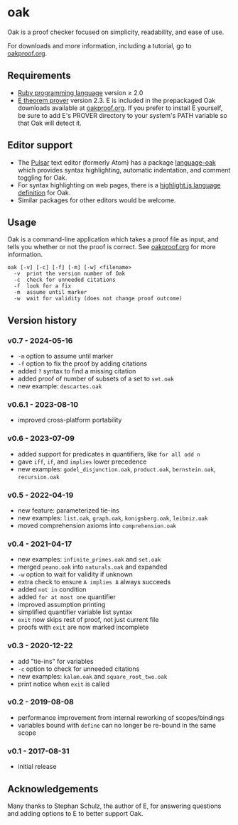 # oak

Oak is a proof checker focused on simplicity, readability, and ease of use.

For downloads and more information, including a tutorial, go to [oakproof.org](https://oakproof.org/).

## Requirements

  * [Ruby programming language](http://ruby-lang.org/) version ≥ 2.0
  * [E theorem prover](https://eprover.org/) version 2.3.  E is included in the prepackaged Oak downloads available at [oakproof.org](https://oakproof.org/).  If you prefer to install E yourself, be sure to add E's PROVER directory to your system's PATH variable so that Oak will detect it.

## Editor support

  * The [Pulsar](https://pulsar-edit.dev/) text editor (formerly Atom) has a package [language-oak](https://web.pulsar-edit.dev/packages/language-oak) which provides syntax highlighting, automatic indentation, and comment toggling for Oak.
  * For syntax highlighting on web pages, there is a [highlight.js language definition](https://github.com/timlabs/highlightjs-oak) for Oak.
  * Similar packages for other editors would be welcome.

## Usage

Oak is a command-line application which takes a proof file as input, and tells you whether or not the proof is correct.  See [oakproof.org](https://oakproof.org) for more information.

```
oak [-v] [-c] [-f] [-m] [-w] <filename>
  -v  print the version number of Oak
  -c  check for unneeded citations
  -f  look for a fix
  -m  assume until marker
  -w  wait for validity (does not change proof outcome)
```

## Version history

### v0.7 - 2024-05-16
* `-m` option to assume until marker
* `-f` option to fix the proof by adding citations
* added `?` syntax to find a missing citation
* added proof of number of subsets of a set to `set.oak`
* new example: `descartes.oak`

### v0.6.1 - 2023-08-10
* improved cross-platform portability

### v0.6 - 2023-07-09
* added support for predicates in quantifiers, like `for all odd n`
* gave `iff`, `if`, and `implies` lower precedence
* new examples: `godel_disjunction.oak`, `product.oak`, `bernstein.oak`, `recursion.oak`

### v0.5 - 2022-04-19
* new feature: parameterized tie-ins
* new examples: `list.oak`, `graph.oak`, `konigsberg.oak`, `leibniz.oak`
* moved comprehension axioms into `comprehension.oak`

### v0.4 - 2021-04-17
* new examples: `infinite_primes.oak` and `set.oak`
* merged `peano.oak` into `naturals.oak` and expanded
* `-w` option to wait for validity if unknown
* extra check to ensure `A implies A` always succeeds
* added `not in` condition
* added `for at most one` quantifier
* improved assumption printing
* simplified quantifier variable list syntax
* `exit` now skips rest of proof, not just current file
* proofs with `exit` are now marked incomplete

### v0.3 - 2020-12-22
* add "tie-ins" for variables
* `-c` option to check for unneeded citations
* new examples: `kalam.oak` and `square_root_two.oak`
* print notice when `exit` is called

### v0.2 - 2019-08-08
* performance improvement from internal reworking of scopes/bindings
* variables bound with `define` can no longer be re-bound in the same scope

### v0.1 - 2017-08-31
* initial release

## Acknowledgements

Many thanks to Stephan Schulz, the author of E, for answering questions and adding options to E to better support Oak.
